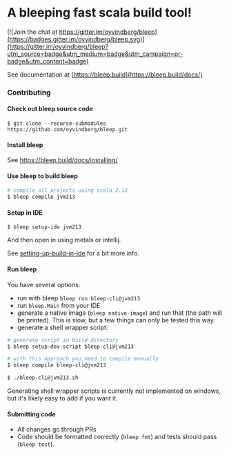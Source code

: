 # A bleeping fast scala build tool!

[![Join the chat at https://gitter.im/oyvindberg/bleep](https://badges.gitter.im/oyvindberg/bleep.svg)](https://gitter.im/oyvindberg/bleep?utm_source=badge&utm_medium=badge&utm_campaign=pr-badge&utm_content=badge)

See documentation at [https://bleep.build](https://bleep.build/docs/)


### Contributing

#### Check out bleep source code
```
$ git clone --recurse-submodules https://github.com/oyvindberg/bleep.git
```

#### Install bleep 
See https://bleep.build/docs/installing/

#### Use bleep to build bleep
```bash
# compile all projects using scala 2.13
$ bleep compile jvm213
```

#### Setup in IDE

```
$ bleep setup-ide jvm213
```
And then open in using metals or intellij.

See [setting-up-build-in-ide](https://bleep.build/docs/usage/selecting-projects/#setting-up-build-in-ide) for a bit more info.

#### Run bleep

You have several options:
- run with bleep `bleep run bleep-cli@jvm213`
- run `bleep.Main` from your IDE
- generate a native image (`bleep native-image`) and run that (the path will be printed).
This is slow, but a few things can only be tested this way.
- generate a shell wrapper script:
```sh
# generate script in build directory
$ bleep setup-dev-script bleep-cli@jvm213

# with this approach you need to compile manually
$ bleep compile bleep-cli@jvm213

$ ./bleep-cli@jvm213.sh
```
Generating shell wrapper scripts is currently not implemented on windows, but it's likely easy to add if you want it.

#### Submitting code
- All changes go through PRs
- Code should be formatted correctly (`bleep fmt`) and tests should pass (`bleep test`).
